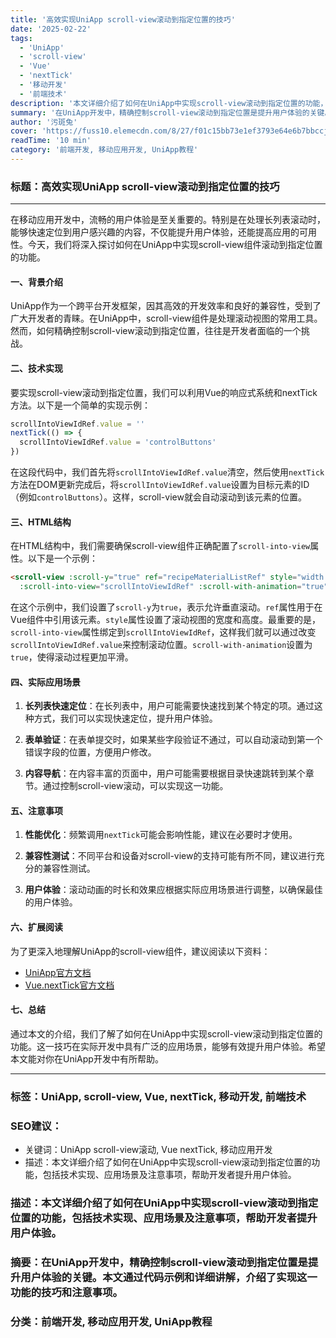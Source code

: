 ```yaml
---
title: '高效实现UniApp scroll-view滚动到指定位置的技巧'
date: '2025-02-22'
tags:
  - 'UniApp'
  - 'scroll-view'
  - 'Vue'
  - 'nextTick'
  - '移动开发'
  - '前端技术'
description: '本文详细介绍了如何在UniApp中实现scroll-view滚动到指定位置的功能，包括技术实现、应用场景及注意事项，帮助开发者提升用户体验。'
summary: '在UniApp开发中，精确控制scroll-view滚动到指定位置是提升用户体验的关键。本文通过代码示例和详细讲解，介绍了实现这一功能的技巧和注意事项。'
author: '污斑兔'
cover: 'https://fuss10.elemecdn.com/8/27/f01c15bb73e1ef3793e64e6b7bbccjpeg.jpeg'
readTime: '10 min'
category: '前端开发, 移动应用开发, UniApp教程'
---
```


### 标题：高效实现UniApp scroll-view滚动到指定位置的技巧

---

在移动应用开发中，流畅的用户体验是至关重要的。特别是在处理长列表滚动时，能够快速定位到用户感兴趣的内容，不仅能提升用户体验，还能提高应用的可用性。今天，我们将深入探讨如何在UniApp中实现scroll-view组件滚动到指定位置的功能。

#### 一、背景介绍

UniApp作为一个跨平台开发框架，因其高效的开发效率和良好的兼容性，受到了广大开发者的青睐。在UniApp中，scroll-view组件是处理滚动视图的常用工具。然而，如何精确控制scroll-view滚动到指定位置，往往是开发者面临的一个挑战。

#### 二、技术实现

要实现scroll-view滚动到指定位置，我们可以利用Vue的响应式系统和nextTick方法。以下是一个简单的实现示例：

```js
scrollIntoViewIdRef.value = ''
nextTick(() => {
  scrollIntoViewIdRef.value = 'controlButtons'
})
```

在这段代码中，我们首先将`scrollIntoViewIdRef.value`清空，然后使用`nextTick`方法在DOM更新完成后，将`scrollIntoViewIdRef.value`设置为目标元素的ID（例如`controlButtons`）。这样，scroll-view就会自动滚动到该元素的位置。

#### 三、HTML结构

在HTML结构中，我们需要确保scroll-view组件正确配置了`scroll-into-view`属性。以下是一个示例：

```html
<scroll-view :scroll-y="true" ref="recipeMaterialListRef" style="width: 100%; height: calc(100% - 128px);"
  :scroll-into-view="scrollIntoViewIdRef" :scroll-with-animation="true"></scroll-view>
```

在这个示例中，我们设置了`scroll-y`为`true`，表示允许垂直滚动。`ref`属性用于在Vue组件中引用该元素。`style`属性设置了滚动视图的宽度和高度。最重要的是，`scroll-into-view`属性绑定到`scrollIntoViewIdRef`，这样我们就可以通过改变`scrollIntoViewIdRef.value`来控制滚动位置。`scroll-with-animation`设置为`true`，使得滚动过程更加平滑。

#### 四、实际应用场景

1. **长列表快速定位**：在长列表中，用户可能需要快速找到某个特定的项。通过这种方式，我们可以实现快速定位，提升用户体验。

2. **表单验证**：在表单提交时，如果某些字段验证不通过，可以自动滚动到第一个错误字段的位置，方便用户修改。

3. **内容导航**：在内容丰富的页面中，用户可能需要根据目录快速跳转到某个章节。通过控制scroll-view滚动，可以实现这一功能。

#### 五、注意事项

1. **性能优化**：频繁调用`nextTick`可能会影响性能，建议在必要时才使用。

2. **兼容性测试**：不同平台和设备对scroll-view的支持可能有所不同，建议进行充分的兼容性测试。

3. **用户体验**：滚动动画的时长和效果应根据实际应用场景进行调整，以确保最佳的用户体验。

#### 六、扩展阅读

为了更深入地理解UniApp的scroll-view组件，建议阅读以下资料：

- [UniApp官方文档](https://uniapp.dcloud.io/components/scroll-view.html)
- [Vue.nextTick官方文档](https://vuejs.org/v2/api/#nextTick)

#### 七、总结

通过本文的介绍，我们了解了如何在UniApp中实现scroll-view滚动到指定位置的功能。这一技巧在实际开发中具有广泛的应用场景，能够有效提升用户体验。希望本文能对你在UniApp开发中有所帮助。

---

### 标签：UniApp, scroll-view, Vue, nextTick, 移动开发, 前端技术

### SEO建议：
- 关键词：UniApp scroll-view滚动, Vue nextTick, 移动应用开发
- 描述：本文详细介绍了如何在UniApp中实现scroll-view滚动到指定位置的功能，包括技术实现、应用场景及注意事项，帮助开发者提升用户体验。

### 描述：本文详细介绍了如何在UniApp中实现scroll-view滚动到指定位置的功能，包括技术实现、应用场景及注意事项，帮助开发者提升用户体验。

### 摘要：在UniApp开发中，精确控制scroll-view滚动到指定位置是提升用户体验的关键。本文通过代码示例和详细讲解，介绍了实现这一功能的技巧和注意事项。

### 分类：前端开发, 移动应用开发, UniApp教程